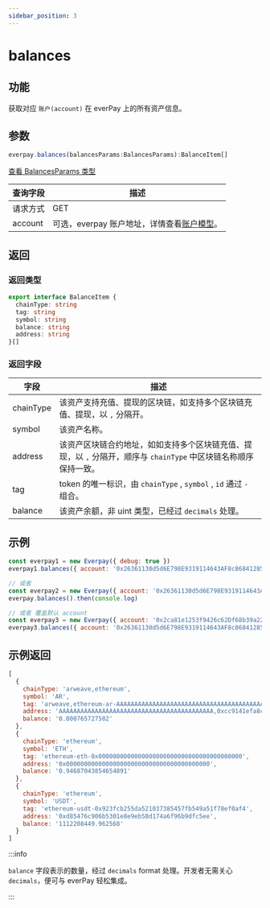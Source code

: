 ```yaml
---
sidebar_position: 3
---
```


# balances

## 功能
获取对应 `账户(account)` 在 everPay 上的所有资产信息。

## 参数
```ts
everpay.balances(balancesParams:BalancesParams):BalanceItem[]
```
[查看 BalancesParams 类型](../types#balancesparams)

|查询字段|描述|
|---|---|
|请求方式|GET|
|account|可选，everpay 账户地址，详情查看[账户模型](../../../guide/dive/account-model.md)。|

## 返回
### 返回类型
```ts
export interface BalanceItem {
  chainType: string
  tag: string
  symbol: string
  balance: string
  address: string
}[]
```
### 返回字段
|字段|描述|
|---|---|
|chainType|该资产支持充值、提现的区块链，如支持多个区块链充值、提现，以 `,` 分隔开。|
|symbol|该资产名称。|
|address|该资产区块链合约地址，如如支持多个区块链充值、提现，以 `,` 分隔开，顺序与 `chainType` 中区块链名称顺序保持一致。|
|tag|token 的唯一标识，由 `chainType` , `symbol` , `id` 通过 `-` 组合。|
|balance|该资产余额，非 uint 类型，已经过 `decimals` 处理。|
## 示例

```js
const everpay1 = new Everpay({ debug: true })
everpay1.balances({ account: '0x26361130d5d6E798E9319114643AF8c868412859' }).then(console.log)

// 或者
const everpay2 = new Everpay({ account: '0x26361130d5d6E798E9319114643AF8c868412859', debug: true })
everpay.balances().then(console.log)

// 或者 覆盖默认 account
const everpay3 = new Everpay({ account: '0x2ca81e1253f9426c62Df68b39a22A377164eeC92', debug: true })
everpay3.balances({ account: '0x26361130d5d6E798E9319114643AF8c868412859' }).then(console.log)
```

## 示例返回
```js
[
  {
    chainType: 'arweave,ethereum',
    symbol: 'AR',
    tag: 'arweave,ethereum-ar-AAAAAAAAAAAAAAAAAAAAAAAAAAAAAAAAAAAAAAAAAAA,0x83ea4a2fe3ead9a7b204ab2d56cb0b81d71489c8',
    address: 'AAAAAAAAAAAAAAAAAAAAAAAAAAAAAAAAAAAAAAAAAAA,0xcc9141efa8c20c7df0778748255b1487957811be',
    balance: '0.000765727502'
  },
  {
    chainType: 'ethereum',
    symbol: 'ETH',
    tag: 'ethereum-eth-0x0000000000000000000000000000000000000000',
    address: '0x0000000000000000000000000000000000000000',
    balance: '0.94687043854654891'
  },
  {
    chainType: 'ethereum',
    symbol: 'USDT',
    tag: 'ethereum-usdt-0x923fcb255da521037385457fb549a51f78ef0af4',
    address: '0xd85476c906b5301e8e9eb58d174a6f96b9dfc5ee',
    balance: '1112208449.962568'
  }
]
```

:::info

`balance` 字段表示的数量，经过 `decimals` format 处理。开发者无需关心 `decimals`，便可与 everPay 轻松集成。

:::